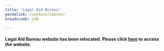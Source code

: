```yaml
---
title: 'Legal Aid Bureau'
permalink: /content/lab/en/
breadcrumb: LAB

---
```



#### Legal Aid Bureau website has been relocated. Please click [here](https://lab.mlaw.gov.sg) to access the website. 

